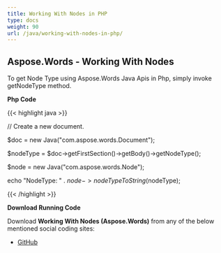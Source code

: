 ```yaml
---
title: Working With Nodes in PHP
type: docs
weight: 90
url: /java/working-with-nodes-in-php/
---
```


## **Aspose.Words - Working With Nodes**
To get Node Type using Aspose.Words Java Apis in Php, simply invoke getNodeType method.

**Php Code**

{{< highlight java >}}

 // Create a new document.

$doc = new Java("com.aspose.words.Document");

$nodeType = $doc->getFirstSection()->getBody()->getNodeType();

$node = new Java("com.aspose.words.Node");

echo "NodeType: " . $node->nodeTypeToString($nodeType);


{{< /highlight >}}

**Download Running Code**

Download **Working With Nodes (Aspose.Words)** from any of the below mentioned social coding sites:

- [GitHub](https://github.com/aspose-words/Aspose.Words-for-Java/blob/master/Plugins/Aspose_Words_Java_for_PHP/src/quickstart/workingwithnodes/php/WorkingWithNodes.php)
